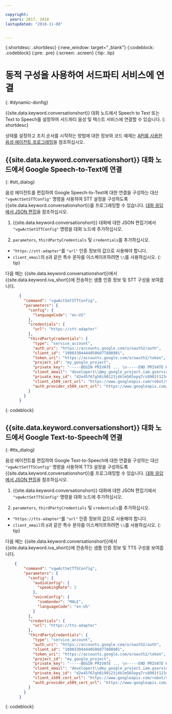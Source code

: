 ```yaml
---

copyright:
  years: 2017, 2018
lastupdated: "2018-11-08"


---
```


{:shortdesc: .shortdesc}
{:new_window: target="_blank"}
{:codeblock: .codeblock}
{:pre: .pre}
{:screen: .screen}
{:tip: .tip}


# 동적 구성을 사용하여 서드파티 서비스에 연결
{: #dynamic-donfig}

{{site.data.keyword.conversationshort}} 대화 노드에서 Speech to Text 또는 Text to Speech를 설정하여 서드파티 음성 및 텍스트 서비스에 연결할 수 있습니다.
{: shortdesc}

상태를 설정하고 조치 순서를 시작하는 방법에 대한 정보와 코드 예제는 [API를 사용한 음성 에이전트 프로그래밍](api.html)을 참조하십시오.

## {{site.data.keyword.conversationshort}} 대화 노드에서 Google Speech-to-Text에 연결
{: #stt_dialog}

음성 에이전트를 편집하여 Google Speech-to-Text에 대한 연결을 구성하는 대신 `"vgwActSetSTTConfig"` 명령을 사용하여 STT 설정을 구성하도록 {{site.data.keyword.conversationshort}}를 프로그래밍할 수 있습니다. [대화 응답에서 JSON 편집](api.html#json-editor)을 참조하십시오.

1. {{site.data.keyword.conversationshort}} 대화에 대한 JSON 편집기에서 `"vgwActSetSTTConfig"` 명령을 대화 노드에 추가하십시오.

1. `parameters`, `thirdPartyCredentials` 및 `credentials`를 추가하십시오.

  * `"https://stt-adapter"`를 `"url"` 인증 정보의 값으로 사용해야 합니다.
  * `client_email`의 `@`과 같은 특수 문자를 이스케이프하려면 `\\`를 사용하십시오.
  {: tip}

  다음 예는 {{site.data.keyword.conversationshort}}에서 {{site.data.keyword.iva_short}}에 전송하는 샘플 인증 정보 및 STT 구성을 보여줍니다.

  ```json
        {
          "command": "vgwActSetSTTConfig",
          "parameters": {
            "config": {
              "languageCode": "en-US"
            },
            "credentials": {
              "url": "https://stt-adapter"
            },
            "thirdPartyCredentials": {
              "type": "service_account",
              "auth_uri": "https://accounts.google.com/o/oauth2/auth",
              "client_id": "100033044440506077880901",
              "token_uri": "https://accounts.google.com/o/oauth2/token",
              "project_id": "my_google_project",
              "private_key": "-----BEGIN PRIVATE ... \n-----END PRIVATE KEY-----\n",
              "client_email": "developer1\\@my_google_project.iam.gserviceaccount.com",
              "private_key_id": "d2e45f67gh8i90123j4klm565opq7rs8901t1234",
              "client_x509_cert_url": "https://www.googleapis.com/robot/v1/metadata/x509/developer1@my_google_project.iam.gserviceaccount.com",
              "auth_provider_x509_cert_url": "https://www.googleapis.com/oauth2/v1/certs"
            }
          }
        }
  ```
  {: codeblock}


## {{site.data.keyword.conversationshort}} 대화 노드에서 Google Text-to-Speech에 연결
{: #tts_dialog}

음성 에이전트를 편집하여 Google Text-to-Speech에 대한 연결을 구성하는 대신 `"vgwActSetTTSConfig"` 명령을 사용하여 TTS 설정을 구성하도록 {{site.data.keyword.conversationshort}}를 프로그래밍할 수 있습니다. [대화 응답에서 JSON 편집](api.html#json-editor)을 참조하십시오.

1. {{site.data.keyword.conversationshort}} 대화에 대한 JSON 편집기에서 `"vgwActSetTTSConfig"` 명령을 대화 노드에 추가하십시오.

1. `parameters`, `thirdPartyCredentials` 및 `credentials`를 추가하십시오.

  * `"https://tts-adapter"`를 `"url"` 인증 정보의 값으로 사용해야 합니다.
  * `client_email`의 `@`과 같은 특수 문자를 이스케이프하려면 `\\`를 사용하십시오.
  {: tip}

  다음 예는 {{site.data.keyword.conversationshort}}에서 {{site.data.keyword.iva_short}}에 전송하는 샘플 인증 정보 및 TTS 구성을 보여줍니다.

  ```json
      {
          "command": "vgwActSetTTSConfig",
          "parameters": {
            "config": {
              "audioConfig": {
                "speakingRate": 2
              },
              "voiceConfig": {
                "ssmGender": "MALE",
                "languageCode": "en-US"
              }
            },
            "credentials": {
              "url": "https://tts-adapter"
            },
            "thirdPartyCredentials": {
              "type": "service_account",
              "auth_uri": "https://accounts.google.com/o/oauth2/auth",
              "client_id": "100033044440506077880901",
              "token_uri": "https://accounts.google.com/o/oauth2/token",
              "project_id": "my_google_project",
              "private_key": "-----BEGIN PRIVATE ... \n-----END PRIVATE KEY-----\n",
              "client_email": "developer1\\@my_google_project.iam.gserviceaccount.com",
              "private_key_id": "d2e45f67gh8i90123j4klm565opq7rs8901t1234",
              "client_x509_cert_url": "https://www.googleapis.com/robot/v1/metadata/x509/developer1@my_google_project.iam.gserviceaccount.com",
              "auth_provider_x509_cert_url": "https://www.googleapis.com/oauth2/v1/certs"
            }
          }
        }
  ```
  {: codeblock}
